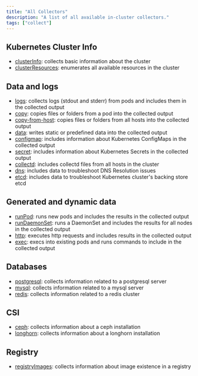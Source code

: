 ```yaml
---
title: "All Collectors"
description: "A list of all available in-cluster collectors."
tags: ["collect"]
---
```



## Kubernetes Cluster Info

- [clusterInfo](./cluster-info): collects basic information about the cluster
- [clusterResources](./cluster-resources): enumerates all available resources in the cluster

## Data and logs

- [logs](./logs): collects logs (stdout and stderr) from pods and includes them in the collected output
- [copy](./copy): copies files or folders from a pod into the collected output
- [copy-from-host](./copy-from-host): copies files or folders from all hosts into the collected output
- [data](./data): writes static or predefined data into the collected output
- [configmap](./configmap): includes information about Kubernetes ConfigMaps in the collected output
- [secret](./secret): includes information about Kubernetes Secrets in the collected output
- [collectd](./collectd): includes collectd files from all hosts in the cluster
- [dns](./dns): includes data to troubleshoot DNS Resolution issues
- [etcd](./etcd): includes data to troubleshoot Kubernetes cluster's backing store etcd

## Generated and dynamic data

- [runPod](./run-pod): runs new pods and includes the results in the collected output
- [runDaemonSet](./run-daemonset): runs a DaemonSet and includes the results for all nodes in the collected output
- [http](./http): executes http requests and includes results in the collected output
- [exec](./exec): execs into existing pods and runs commands to include in the collected output

## Databases

- [postgresql](./postgresql): collects information related to a postgresql server
- [mysql](./mysql): collects information related to a mysql server
- [redis](./redis): collects information related to a redis cluster

## CSI

- [ceph](./ceph): collects information about a ceph installation
- [longhorn](./longhorn): collects information about a longhorn installation

## Registry

- [registryImages](./registry-images): collects information about image existence in a registry
